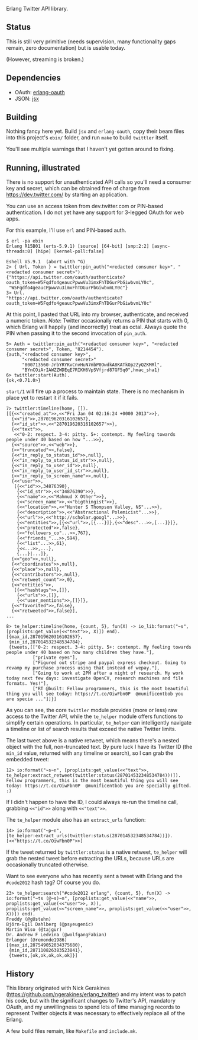 Erlang Twitter API library.

## Status

This is still very primitive (needs supervision, many functionality
gaps remain, zero documentation) but is usable today.

(However, streaming is broken.)

## Dependencies

* OAuth: [erlang-oauth](https://github.com/tim/erlang-oauth)
* JSON: [jsx](https://github.com/talentdeficit/jsx)

## Building

Nothing fancy here yet. Build `jsx` and `erlang-oauth`, copy their
beam files into this project's `ebin/` folder, and run `make` to build
`twittler` itself.

You'll see multiple warnings that I haven't yet gotten around to
fixing.

## Running, illustrated

There is no support for unauthenticated API calls so you'll need a
consumer key and secret, which can be obtained free of charge from
https://dev.twitter.com/ by starting an application.

You can use an access token from dev.twitter.com or PIN-based
authentication. I do not yet have any support for 3-legged OAuth for
web apps.

For this example, I'll use `erl` and PIN-based auth.

    $ erl -pa ebin
    Erlang R15B01 (erts-5.9.1) [source] [64-bit] [smp:2:2] [async-threads:0] [hipe] [kernel-poll:false]

    Eshell V5.9.1  (abort with ^G)
    2> { Url, Token } = twittler:pin_auth("<redacted consumer key>", "<redacted consumer secret>").
    {"https://api.twitter.com/oauth/authenticate?oauth_token=W5Fqdfo4geaucPpwwVu3imxFhTDGurPbGiwbvmLY0c",
     "W5Fqdfo4geaucPpwwVu3imxFhTDGurPbGiwbvmLY0c"}
    3> Url.
    "https://api.twitter.com/oauth/authenticate?oauth_token=W5Fqdfo4geaucPpwwVu3imxFhTDGurPbGiwbvmLY0c"

At this point, I pasted that URL into my browser, authenticate, and
received a numeric token. *Note*: Twitter occasionally returns a PIN
that starts with 0, which Erlang will happily (and incorrectly) treat
as octal. Always quote the PIN when passing it to the second
invocation of `pin_auth`.

    5> Auth = twittler:pin_auth("<redacted consumer key>", "<redacted consumer secret>", Token, "8214454").
    {auth,"<redacted consumer key>",
          "<redacted consumer secret>"
          "800713560-JrbYRYKvCnvHuN7mbP0OwdkA8KATkOp2ZyQZKMRl",
          "BYnCOiArIAWZZWDEqE7RIKH6VpSVfjrd87GF5q0",hmac_sha1}
    6> twittler:start(Auth).
    {ok,<0.71.0>}

`start/1` will fire up a process to maintain state. There is no
mechanism in place yet to restart it if it fails.

    7> twittler:timeline(home, []).
    [[{<<"created_at">>,<<"Fri Jan 04 02:16:24 +0000 2013">>},
      {<<"id">>,287019620316102657},
      {<<"id_str">>,<<"287019620316102657">>},
      {<<"text">>,
       <<"0-2: respect. 3-4: pitty. 5+: contempt. My feeling towards people under 40 based on how "...>>},
      {<<"source">>,<<"web">>},
      {<<"truncated">>,false},
      {<<"in_reply_to_status_id">>,null},
      {<<"in_reply_to_status_id_str">>,null},
      {<<"in_reply_to_user_id">>,null},
      {<<"in_reply_to_user_id_str">>,null},
      {<<"in_reply_to_screen_name">>,null},
      {<<"user">>,
       [{<<"id">>,34876390},
        {<<"id_str">>,<<"34876390">>},
        {<<"name">>,<<"Mahmud X Other">>},
        {<<"screen_name">>,<<"bigthingist">>},
        {<<"location">>,<<"Hunter S Thompson Valley, NS"...>>},
        {<<"description">>,<<"Abstractional Polemicist"...>>},
        {<<"url">>,<<"http://scholar.googl"...>>},
        {<<"entities">>,[{<<"url">>,[{...}]},{<<"desc"...>>,[...]}]},
        {<<"protected">>,false},
        {<<"followers_co"...>>,767},
        {<<"friends_"...>>,594},
        {<<"list"...>>,61},
        {<<...>>,...},
        {...}|...]},
      {<<"geo">>,null},
      {<<"coordinates">>,null},
      {<<"place">>,null},
      {<<"contributors">>,null},
      {<<"retweet_count">>,0},
      {<<"entities">>,
       [{<<"hashtags">>,[]},
        {<<"urls">>,[]},
        {<<"user_mentions">>,[]}]},
      {<<"favorited">>,false},
      {<<"retweeted">>,false}],
    ...

    8> te_helper:timeline(home, {count, 5}, fun(X) -> io_lib:format("~s", [proplists:get_value(<<"text">>, X)]) end).
    [{max_id,287019620316102657},
     {min_id,287014532348534784},
     {tweets,[["0-2: respect. 3-4: pitty. 5+: contempt. My feeling towards people under 40 based on how many children they have."],
              ["private eyes"],
              ["Figured out stripe and paypal express checkout. Going to revamp my purchase process using that instead of wepay."],
              ["Going to work at 2PM after a night of research. My work today next few days: investigate OpenCV, research machines and file formats. Yes!"],
              ["RT @built: Fellow programmers, this is the most beautiful thing you will see today: https://t.co/OiwFbn0P  @munificentbob you are specia ..."]]}]

As you can see, the core `twittler` module provides (more or less) raw
access to the Twitter API, while the `te_helper` module offers
functions to simplify certain operations.  In particular, `te_helper`
can intelligently navigate a timeline or list of search results that
exceed the native Twitter limits.

The last tweet above is a native retweet, which means there's a nested
object with the full, non-truncated text. By pure luck I have its
Twitter ID (the `min_id` value, returned with any timeline or search),
so I can grab the embedded tweet:

    12> io:format("~s~n", [proplists:get_value(<<"text">>, te_helper:extract_retweet(twittler:status(287014532348534784)))]).
    Fellow programmers, this is the most beautiful thing you will see today: https://t.co/OiwFbn0P  @munificentbob you are specially gifted. :)

If I didn't happen to have the ID, I could always re-run the timeline call, grabbing `<<"id">>` along with `<<"text">>`.

The `te_helper` module also has an `extract_urls` function:

    14> io:format("~p~n", [te_helper:extract_urls(twittler:status(287014532348534784))]).
    [<<"https://t.co/OiwFbn0P">>]

If the tweet returned by `twittler:status` is a native retweet,
`te_helper` will grab the nested tweet before extracting the URLs,
because URLs are occasionally truncated otherwise.


Want to see everyone who has recently sent a tweet with Erlang and the
`#code2012` hash tag? Of course you do.

    23> te_helper:search("#code2012 erlang", {count, 5}, fun(X) -> io:format("~ts (@~s)~n", [proplists:get_value(<<"name">>, proplists:get_value(<<"user">>, X)), proplists:get_value(<<"screen_name">>, proplists:get_value(<<"user">>, X))]) end).
    Freddy (@gUstehn)
    Björn-Egil Dahlberg (@psyeugenic)
    Martin Wiso (@tajgur)
    Dr. Andrew F Ledvina (@wolfgangFabian)
    Erlanger (@remonde1986)
    [{max_id,287549052034375680},
     {min_id,287110826383523841},
     {tweets,[ok,ok,ok,ok,ok]}]


## History

This library originated with Nick Gerakines
(https://github.com/ngerakines/erlang_twitter) and my intent was to
patch his code, but with the significant changes to Twitter's API,
mandatory OAuth, and my unwillingness to spend lots of time managing
records to represent Twitter objects it was necessary to effectively
replace all of the Erlang.

A few build files remain, like `Makefile` and `include.mk`.
